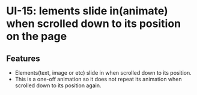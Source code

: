 # UI-15: lements slide in(animate) when  scrolled down to its position on the page
## Features
- Elements(text, image or etc) slide in when scrolled down to its position.
- This is a one-off animation so it does not repeat its animation when scrolled down to its position again.
